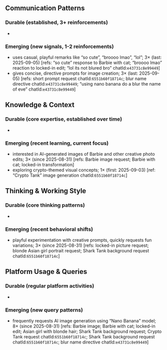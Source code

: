 ## Communication Patterns
### Durable (established, 3+ reinforcements)
-

### Emerging (new signals, 1-2 reinforcements)
- uses casual, playful remarks like “so cute”, “broooo lmao”, “lol”; 3× (last: 2025-09-05) [refs: “so cute” response to Barbie with cat; “broooo lmao” reaction to locked-in edit; “lol its not blured bro” chatId:`e43731c8e99449`]
- gives concise, directive prompts for image creation; 3× (last: 2025-09-05) [refs: short prompt request chatId:`6551b60f18714c`; blur name directive chatId:`e43731c8e99449`; “using nano banana do a blur the name of eve” chatId:`e43731c8e99449`]

## Knowledge & Context
### Durable (core expertise, established over time)
-

### Emerging (recent learning, current focus)
- interested in AI-generated images of Barbie and other creative photo edits; 3× (since 2025-08-31) [refs: Barbie image request; Barbie with cat; locked-in transformation]
- exploring crypto-themed visual concepts; 1× (first: 2025-09-03) [ref: “Crypto Tank” image generation chatId:`6551b60f18714c`]

## Thinking & Working Style
### Durable (core thinking patterns)
-

### Emerging (recent behavioral shifts)
- playful experimentation with creative prompts, quickly requests fun variations; 3× (since 2025-08-31) [refs: locked-in picture request; blonde Asian girl portrait request; Shark Tank background request chatId:`6551b60f18714c`]

## Platform Usage & Queries
### Durable (regular platform activities)
-

### Emerging (new query patterns)
- frequently requests AI image generation using “Nano Banana” model; 8× (since 2025-08-31) [refs: Barbie image; Barbie with cat; locked-in edit; Asian girl with blonde hair; Shark Tank background request; Crypto Tank request chatId:`6551b60f18714c`; Shark Tank background request chatId:`6551b60f18714c`; blur name directive chatId:`e43731c8e99449`]